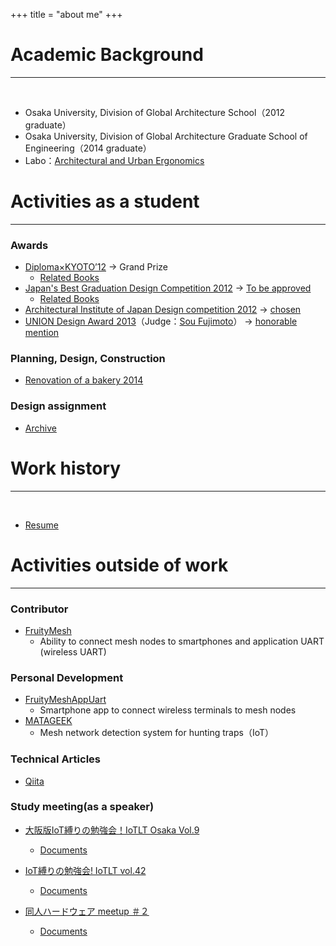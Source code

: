 +++
title = "about me"
+++
# Academic Background

---
<br>

* Osaka University, Division of Global Architecture School（2012 graduate）
* Osaka University, Division of Global Architecture Graduate School of Engineering（2014 graduate）
* Labo：[Architectural and Urban Ergonomics](http://www.arch.eng.osaka-u.ac.jp/~labo5/)

# Activities as a student
---

### Awards

* [Diploma×KYOTO’12](https://www.shikaku.co.jp/future/exhibition/12_kyoto_diploma/index.html) -> Grand Prize
  * [Related Books](https://www.amazon.co.jp/Diploma%C3%97KYOTO%E2%80%9912%E2%80%95%E4%BA%AC%E9%83%BD%E5%BB%BA%E7%AF%89%E5%AD%A6%E7%94%9F%E4%B9%8B%E4%BC%9A%E5%90%88%E5%90%8C%E5%8D%92%E6%A5%AD%E8%A8%AD%E8%A8%88%E5%B1%952012-%E4%BA%AC%E9%83%BD%E5%BB%BA%E7%AF%89%E5%AD%A6%E7%94%9F%E4%B9%8B%E4%BC%9A/dp/4864170606)
* [Japan's Best Graduation Design Competition 2012](http://gakuseikaigi.com/nihon1/12/index.html) -> [To be approved](http://gakuseikaigi.com/nihon1/12/result1.html)
  * [Related Books](https://www.amazon.co.jp/dp/B01ERQKSDG/ref=dp-kindle-redirect?_encoding=UTF8&btkr=1)
* [Architectural Institute of Japan Design competition 2012](https://www.aij.or.jp/kyouikuhukyuuzigyoukankei/v400-12.html) -> [chosen](https://www.aij.or.jp/jpn/symposium/2012/1211_058-075.pdf)
* [UNION Design Award 2013](https://www.uffec.com/archives2013)（Judge：[Sou Fujimoto](https://en.wikipedia.org/wiki/Sou_Fujimoto)） -> [honorable mention](https://www.uffec.com/5rty0svphqyr-2/%E5%8A%9B%E3%82%A4%E3%82%BF%E3%82%A4%E3%83%A6%E3%82%A6%E3%82%B4%E3%82%A6)

### Planning, Design, Construction

* [Renovation of a bakery 2014](/en/blog/sin-taro-pan/)

### Design assignment

* [Archive](en/tags/architecture/)

# Work history
---
<br>

* [Resume](/en/resume)

# Activities outside of work
---

### Contributor

* [FruityMesh](https://github.com/mwaylabs/fruitymesh)
  * Ability to connect mesh nodes to smartphones and application UART (wireless UART)

### Personal Development

* [FruityMeshAppUart](https://github.com/nishinohi/FruityMeshAppUart)
  * Smartphone app to connect wireless terminals to mesh nodes
* [MATAGEEK](/en/tags/matageek/)
  * Mesh network detection system for hunting traps（IoT）

### Technical Articles

* [Qiita](https://qiita.com/nishinohi)

### Study meeting(as a speaker)

* [大阪版IoT縛りの勉強会！IoTLT Osaka Vol.9](https://iotlt.connpass.com/event/114206/)
  * [Documents](https://docs.google.com/presentation/d/1TrBnJpsznWUd_OuuMdMuvBcByu1LPmN9rq-D7X4g5Ws/edit#slide=id.p)

* [IoT縛りの勉強会! IoTLT vol.42](https://iotlt.connpass.com/event/96592/)
  * [Documents](https://docs.google.com/presentation/d/1fCylWcMRgVXf3OMN0vdjWL9vbRFTI3iNFG6A54i5E64/edit#slide=id.g403b4a866d_1_0)

* [同人ハードウェア meetup ＃２](https://dhwmu.connpass.com/event/121139/)
  * [Documents](https://docs.google.com/presentation/d/1tyGof3zjFVCYTq16jHoWj01o7GxLehgNTU8mEaZ7vVE/edit?usp=sharing)

</br>
</br>